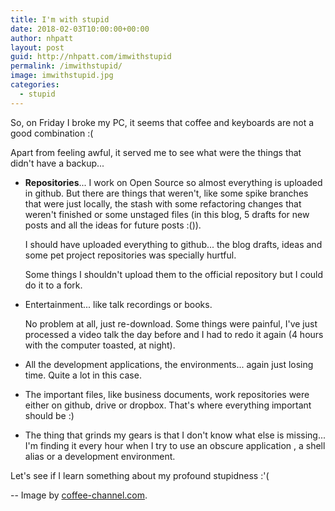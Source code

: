 ```yaml
---
title: I'm with stupid
date: 2018-02-03T10:00:00+00:00
author: nhpatt
layout: post
guid: http://nhpatt.com/imwithstupid
permalink: /imwithstupid/
image: imwithstupid.jpg
categories:
  - stupid
---
```


So, on Friday I broke my PC, it seems that coffee and keyboards are not a good combination :( 

Apart from feeling awful, it served me to see what were the things that didn't have a backup...

* **Repositories**... I work on Open Source so almost everything is uploaded in github. But there are things
that weren't, like some spike branches that were just locally, the stash with some refactoring changes that weren't finished 
or some unstaged files (in this blog, 5 drafts for new posts and all the ideas for future posts :()). 

    I should have uploaded everything to github... the blog drafts, ideas and some pet project repositories was specially hurtful.

    Some things I shouldn't upload them to the official repository but I could do it to a fork.
* Entertainment... like talk recordings or books. 

    No problem at all, just re-download. Some things were painful, I've just processed a 
video talk the day before and I had to redo it again (4 hours with the computer toasted, at night).
* All the development applications, the environments... again just losing time. Quite a lot in this case.
* The important files, like business documents, work repositories were either on github, drive or dropbox. That's where everything important should be :)
* The thing that grinds my gears is that I don't know what else is missing... I'm finding it every hour when I try to use an obscure application
, a shell alias or a development environment.

Let's see if I learn something about my profound stupidness :'( 

-- Image by [coffee-channel.com]("https://coffee-channel.com").